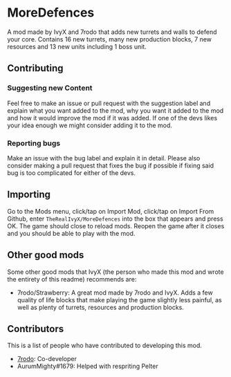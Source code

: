 # MoreDefences
A mod made by IvyX and 7rodo that adds new turrets and walls to defend your core. Contains 16 new turrets, many new production blocks, 7 new resources and 13 new units including 1 boss unit.

## Contributing
### Suggesting new Content
Feel free to make an issue or pull request with the suggestion label and explain what you want added to the mod, why you want it added to the mod and how it would improve the mod if it was added. If one of the devs likes your idea enough we might consider adding it to the mod.
### Reporting bugs
Make an issue with the bug label and explain it in detail. Please also consider making a pull request that fixes the bug if possible if fixing said bug is too complicated for either of the devs.

## Importing
Go to the Mods menu, click/tap on Import Mod, click/tap on Import From Github, enter ``TheRealIvyX/MoreDefences`` into the box that appears and press OK. The game should close to reload mods. Reopen the game after it closes and you should be able to play with the mod.

## Other good mods
Some other good mods that IvyX (the person who made this mod and wrote the entirety of this readme) recommends are:
- 7rodo/Strawberry: A great mod made by 7rodo and IvyX. Adds a few quality of life blocks that make playing the game slightly less painful, as well as plenty of turrets, resources and production blocks.

## Contributors
This is a list of people who have contributed to developing this mod.
- [7rodo](https://github.com/7rodo): Co-developer
- AurumMighty#1679: Helped with respriting Pelter
